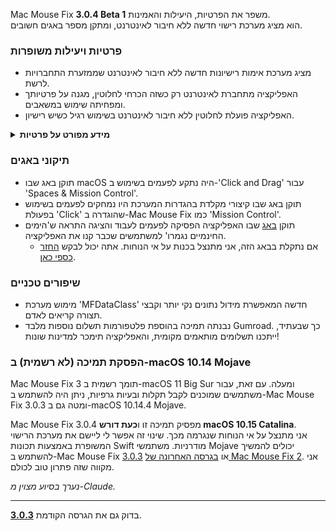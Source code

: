 Mac Mouse Fix **3.0.4 Beta 1** משפר את הפרטיות, היעילות והאמינות.\
הוא מציג מערכת רישוי חדשה ללא חיבור לאינטרנט, ומתקן מספר באגים חשובים.

### פרטיות ויעילות משופרות

- מציג מערכת אימות רישיונות חדשה ללא חיבור לאינטרנט שממזערת התחברויות לרשת.
- האפליקציה מתחברת לאינטרנט רק כשזה הכרחי לחלוטין, מגנה על פרטיותך ומפחיתה שימוש במשאבים.
- האפליקציה פועלת לחלוטין ללא חיבור לאינטרנט בשימוש רגיל כשיש רישיון.

<details>
<summary><b>מידע מפורט על פרטיות</b></summary>
גרסאות קודמות אימתו רישיונות באופן מקוון בכל הפעלה, מה שאפשר לשרתי צד שלישי (GitHub ו-Gumroad) לשמור יומני התחברות. המערכת החדשה מבטלת התחברויות מיותרות - לאחר ההפעלה הראשונית של הרישיון, היא מתחברת לאינטרנט רק אם נתוני הרישיון המקומיים נפגמו.
<br><br>
למרות שמעולם לא תיעדתי התנהגות משתמשים באופן אישי, המערכת הקודמת אפשרה תיאורטית לשרתי צד שלישי לתעד כתובות IP וזמני התחברות. Gumroad יכלה גם לתעד את מפתח הרישיון שלך ולקשר אותו למידע אישי שהם שמרו עליך כשקנית את Mac Mouse Fix.
<br><br>
לא שקלתי את סוגיות הפרטיות העדינות האלה כשבניתי את מערכת הרישוי המקורית, אבל עכשיו Mac Mouse Fix פרטי וחופשי מאינטרנט ככל האפשר!
<br><br>
ראה גם את <a href=https://gumroad.com/privacy>מדיניות הפרטיות של Gumroad</a> ואת <a href=https://github.com/noah-nuebling/mac-mouse-fix/issues/976#issuecomment-2140955801>התגובה שלי ב-GitHub</a>.

</details>

### תיקוני באגים

- תוקן באג שבו macOS היה נתקע לפעמים בשימוש ב-'Click and Drag' עבור 'Spaces & Mission Control'.
- תוקן באג שבו קיצורי מקלדת בהגדרות המערכת היו נמחקים לפעמים בשימוש בפעולת 'Click' שהוגדרה ב-Mac Mouse Fix כמו 'Mission Control'.
- תוקן [באג](https://github.com/noah-nuebling/mac-mouse-fix/issues?q=state%3Aopen%20label%3A%22%27Free%20days%20are%20over%27%20bug%22) שבו האפליקציה הפסיקה לפעמים לעבוד והציגה התראה ש'הימים החינמיים נגמרו' למשתמשים שכבר קנו את האפליקציה.
    - אם נתקלת בבאג הזה, אני מתנצל בכנות על אי הנוחות. אתה יכול לבקש [החזר כספי כאן](https://redirect.macmousefix.com/?message=&target=mmf-apply-for-refund).

### שיפורים טכניים

- מימוש מערכת 'MFDataClass' חדשה המאפשרת מידול נתונים נקי יותר וקבצי תצורה קריאים לאדם.
- נבנתה תמיכה בהוספת פלטפורמות תשלום נוספות מלבד Gumroad. כך שבעתיד, ייתכנו תשלומים מותאמים מקומית, והאפליקציה תימכר למדינות שונות!

### הפסקת תמיכה (לא רשמית) ב-macOS 10.14 Mojave

Mac Mouse Fix 3 תומך רשמית ב-macOS 11 Big Sur ומעלה. עם זאת, עבור משתמשים שמוכנים לקבל תקלות ובעיות גרפיות, ניתן היה להשתמש ב-Mac Mouse Fix 3.0.3 ומטה גם ב-macOS 10.14.4 Mojave.

Mac Mouse Fix 3.0.4 מפסיק תמיכה זו ו**כעת דורש macOS 10.15 Catalina**.\
אני מתנצל על אי הנוחות שנגרמה מכך. שינוי זה אפשר לי ליישם את מערכת הרישוי המשופרת באמצעות תכונות Swift מודרניות. משתמשי Mojave יכולים להמשיך להשתמש ב-Mac Mouse Fix [3.0.3](https://github.com/noah-nuebling/mac-mouse-fix/releases/tag/3.0.3) או [בגרסה האחרונה של Mac Mouse Fix 2](https://redirect.macmousefix.com/?target=mmf2-latest). אני מקווה שזה פתרון טוב לכולם.

*נערך בסיוע מצוין מ-Claude.*

---

בדוק גם את הגרסה הקודמת [**3.0.3**](https://github.com/noah-nuebling/mac-mouse-fix/releases/tag/3.0.3).